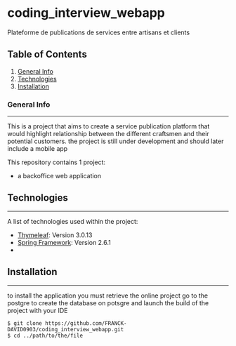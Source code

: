 # coding_interview_webapp
Plateforme de publications de services entre artisans et clients

## Table of Contents
1. [General Info](#general-info)
2. [Technologies](#technologies)
3. [Installation](#installation)
### General Info
***

This is a project that aims to create a service publication platform that would highlight
relationship between the different craftsmen and their potential customers.
the project is still under development and should later include a mobile app

This repository contains 1 project:
* a backoffice web application 

## Technologies
***
A list of technologies used within the project:
* [Thymeleaf](https://www.thymeleaf.org/): Version 3.0.13 
* [Spring Framework](https://example.com): Version 2.6.1
* 
## Installation
***

to install the application you must retrieve the online project go to the postgre to create the database on potsgre and launch the build of the project with your IDE
```
$ git clone https://github.com/FRANCK-DAVID0903/coding_interview_webapp.git
$ cd ../path/to/the/file

```

